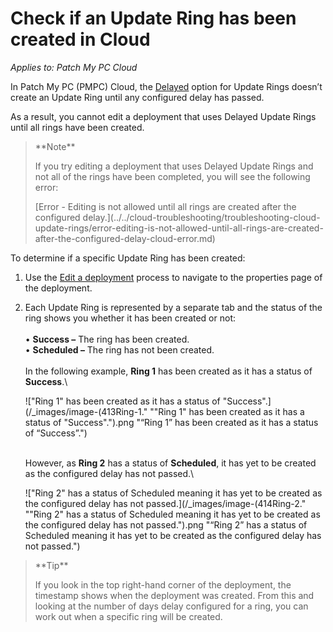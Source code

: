 # Check if an Update Ring has been created in Cloud

_Applies to: Patch My PC Cloud_

In Patch My PC (PMPC) Cloud, the [Delayed](how-cloud-update-rings-are-created.md#delayed-update-rings) option for Update Rings doesn’t create an Update Ring until any configured delay has passed.

As a result, you cannot edit a deployment that uses Delayed Update Rings until all rings have been created.

<blockquote class="wp-block-quote">
<p>**Note**</p>
<p>If you try editing a deployment that uses Delayed Update Rings and not all of the rings have been completed, you will see the following error:</p>
<p>[Error - Editing is not allowed until all rings are created after the configured delay.](../../cloud-troubleshooting/troubleshooting-cloud-update-rings/error-editing-is-not-allowed-until-all-rings-are-created-after-the-configured-delay-cloud-error.md)</p>
</blockquote>

To determine if a specific Update Ring has been created:

1. Use the [Edit a deployment](../manage-cloud-deployments/edit-a-cloud-deployment.md) process to navigate to the properties page of the deployment.
2.  Each Update Ring is represented by a separate tab and the status of the ring shows you whether it has been created or not:\
    \
    • **Success –** The ring has been created.\
    • **Scheduled –** The ring has not been created.\
    \
    In the following example, **Ring 1** has been created as it has a status of **Success**.\


    !["Ring 1" has been created as it has a status of "Success".](/_images/image-(413Ring-1." "\"Ring 1\" has been created as it has a status of \"Success\".").png "“Ring 1” has been created as it has a status of “Success”.")

    \
    However, as **Ring 2** has a status of **Scheduled**, it has yet to be created as the configured delay has not passed.\


    !["Ring 2" has a status of Scheduled meaning it has yet to be created as the configured delay has not passed.](/_images/image-(414Ring-2." "\"Ring 2\" has a status of Scheduled meaning it has yet to be created as the configured delay has not passed.").png "“Ring 2” has a status of Scheduled meaning it has yet to be created as the configured delay has not passed.")

<blockquote class="wp-block-quote">
<p>**Tip**</p>
<p>If you look in the top right-hand corner of the deployment, the timestamp shows when the deployment was created. From this and looking at the number of days delay configured for a ring, you can work out when a specific ring will be created.</p>
</blockquote>